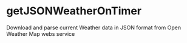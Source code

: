getJSONWeatherOnTimer
=====================

Download and parse current Weather data in JSON format from Open Weather Map webs service
